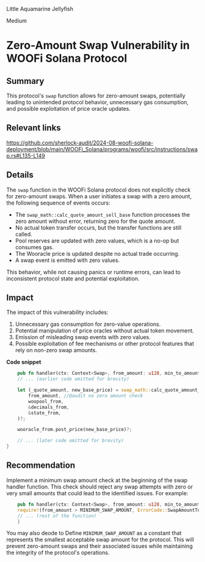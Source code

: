 Little Aquamarine Jellyfish

Medium

# Zero-Amount Swap Vulnerability in WOOFi Solana Protocol

## Summary

This protocol's `swap` function allows for zero-amount swaps, potentially leading to unintended protocol behavior, unnecessary gas consumption, and possible exploitation of price oracle updates.

## Relevant links
https://github.com/sherlock-audit/2024-08-woofi-solana-deployment/blob/main/WOOFi_Solana/programs/woofi/src/instructions/swap.rs#L135-L149


## Details

The `swap` function in the WOOFi Solana protocol does not explicitly check for zero-amount swaps. When a user initiates a swap with a zero amount, the following sequence of events occurs:

- The `swap_math::calc_quote_amount_sell_base` function processes the zero amount without error, returning zero for the quote amount.
- No actual token transfer occurs, but the transfer functions are still called.
- Pool reserves are updated with zero values, which is a no-op but consumes gas.
- The Wooracle price is updated despite no actual trade occurring.
- A swap event is emitted with zero values.

This behavior, while not causing panics or runtime errors, can lead to inconsistent protocol state and potential exploitation.


## Impact

The impact of this vulnerability includes:

1. Unnecessary gas consumption for zero-value operations.
2. Potential manipulation of price oracles without actual token movement.
3. Emission of misleading swap events with zero values.
4. Possible exploitation of fee mechanisms or other protocol features that rely on non-zero swap amounts.


**Code snippet**

```rust
    pub fn handler(ctx: Context<Swap>, from_amount: u128, min_to_amount: u128) -> Result<()> {
    // ... (earlier code omitted for brevity)

    let (_quote_amount, new_base_price) = swap_math::calc_quote_amount_sell_base(
        from_amount, //@audit no zero amount check
        woopool_from,
        &decimals_from,
        &state_from,
    )?;

    wooracle_from.post_price(new_base_price)?;

    // ... (later code omitted for brevity)
}

```


## Recommendation

Implement a minimum swap amount check at the beginning of the swap handler function. This check should reject any swap attempts with zero or very small amounts that could lead to the identified issues. For example:

```rust
    pub fn handler(ctx: Context<Swap>, from_amount: u128, min_to_amount: u128) -> Result<()> {
    require!(from_amount > MINIMUM_SWAP_AMOUNT, ErrorCode::SwapAmountTooLow);
    // ... (rest of the function)
    }

```

You may also deode to Define `MINIMUM_SWAP_AMOUNT` as a constant that represents the smallest acceptable swap amount for the protocol. This will prevent zero-amount swaps and their associated issues while maintaining the integrity of the protocol's operations.
